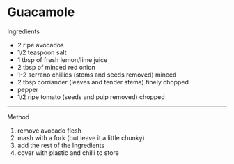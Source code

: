# Guacamole

Ingredients

-   2 ripe avocados
-   1/2 teaspoon salt
-   1 tbsp of fresh lemon/lime juice
-   2 tbsp of minced red onion
-   1-2 serrano chillies (stems and seeds removed) minced
-   2 tbsp corriander (leaves and tender stems) finely chopped
-   pepper
-   1/2 ripe tomato (seeds and pulp removed) chopped

--------------------------------------------------------------------------------

Method

1.  remove avocado flesh
2.  mash with a fork (but leave it a little chunky)
3.  add the rest of the Ingredients
4.  cover with plastic and chilli to store
